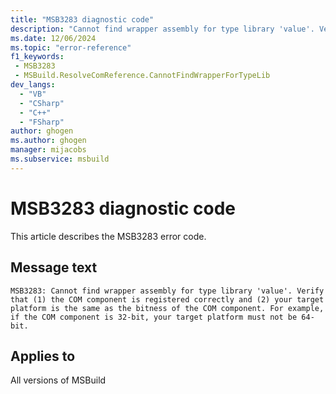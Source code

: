 ```yaml
---
title: "MSB3283 diagnostic code"
description: "Cannot find wrapper assembly for type library 'value'. Verify that (1) the COM component is registered correctly and (2) your target platform is the same as the bitness of the COM component. For example, if the COM component is 32-bit, your target platform must not be 64-bit."
ms.date: 12/06/2024
ms.topic: "error-reference"
f1_keywords:
 - MSB3283
 - MSBuild.ResolveComReference.CannotFindWrapperForTypeLib
dev_langs:
  - "VB"
  - "CSharp"
  - "C++"
  - "FSharp"
author: ghogen
ms.author: ghogen
manager: mijacobs
ms.subservice: msbuild
---
```


# MSB3283 diagnostic code

<!-- :::ErrorDefinitionDescription::: -->
<!-- :::editable-content name="introDescription"::: -->
This article describes the MSB3283 error code.
<!-- :::editable-content-end::: -->

## Message text

```output
MSB3283: Cannot find wrapper assembly for type library 'value'. Verify that (1) the COM component is registered correctly and (2) your target platform is the same as the bitness of the COM component. For example, if the COM component is 32-bit, your target platform must not be 64-bit.
```

<!-- :::editable-content name="postOutputDescription"::: -->
<!--
{StrBegin="MSB3283: "}
-->
<!-- :::editable-content-end::: -->
<!-- :::ErrorDefinitionDescription-end::: -->

## Applies to

All versions of MSBuild
